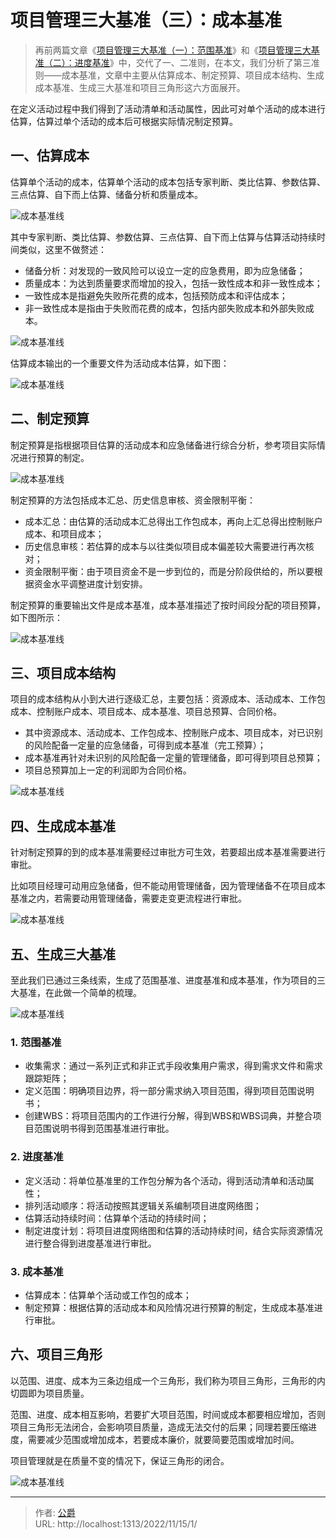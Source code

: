 # 项目管理三大基准（三）：成本基准


> 再前两篇文章《[项目管理三大基准（一）：范围基准](/2022/1113/1/)》和《[项目管理三大基准（二）：进度基准](/2022/1114/1/)》中，交代了一、二准则，在本文，我们分析了第三准则——成本基准，文章中主要从估算成本、制定预算、项目成本结构、生成成本基准、生成三大基准和项目三角形这六方面展开。

在定义活动过程中我们得到了活动清单和活动属性，因此可对单个活动的成本进行估算，估算过单个活动的成本后可根据实际情况制定预算。

## 一、估算成本

估算单个活动的成本，估算单个活动的成本包括专家判断、类比估算、参数估算、三点估算、自下而上估算、储备分析和质量成本。

![成本基准线](https://cos.gjcloak.xyz/pigo/202211140830026.png?imageMogr2/format/webp/interlace/1/quality/80 "成本基准线")

其中专家判断、类比估算、参数估算、三点估算、自下而上估算与估算活动持续时间类似，这里不做赘述：

*   储备分析：对发现的一致风险可以设立一定的应急费用，即为应急储备；
*   质量成本：为达到质量要求而增加的投入，包括一致性成本和非一致性成本；
*   一致性成本是指避免失败所花费的成本，包括预防成本和评估成本；
*   非一致性成本是指由于失败而花费的成本，包括内部失败成本和外部失败成本。

![成本基准线](https://cos.gjcloak.xyz/pigo/202211140830393.png?imageMogr2/format/webp/interlace/1/quality/80 "成本基准线")

估算成本输出的一个重要文件为活动成本估算，如下图：

![成本基准线](https://cos.gjcloak.xyz/pigo/202211140830167.png?imageMogr2/format/webp/interlace/1/quality/80 "成本基准线")

## 二、制定预算

制定预算是指根据项目估算的活动成本和应急储备进行综合分析，参考项目实际情况进行预算的制定。

![成本基准线](https://cos.gjcloak.xyz/pigo/202211140830620.png?imageMogr2/format/webp/interlace/1/quality/80 "成本基准线")

制定预算的方法包括成本汇总、历史信息审核、资金限制平衡：

*   成本汇总：由估算的活动成本汇总得出工作包成本，再向上汇总得出控制账户成本、和项目成本；
*   历史信息审核：若估算的成本与以往类似项目成本偏差较大需要进行再次核对；
*   资金限制平衡：由于项目资金不是一步到位的，而是分阶段供给的，所以要根据资金水平调整进度计划安排。

制定预算的重要输出文件是成本基准，成本基准描述了按时间段分配的项目预算，如下图所示：

![成本基准线](https://cos.gjcloak.xyz/pigo/202211140830124.png?imageMogr2/format/webp/interlace/1/quality/80 "成本基准线")

## 三、项目成本结构

项目的成本结构从小到大进行逐级汇总，主要包括：资源成本、活动成本、工作包成本、控制账户成本、项目成本、成本基准、项目总预算、合同价格。

*   其中资源成本、活动成本、工作包成本、控制账户成本、项目成本，对已识别的风险配备一定量的应急储备，可得到成本基准（完工预算）；
*   成本基准再针对未识别的风险配备一定量的管理储备，即可得到项目总预算；
*   项目总预算加上一定的利润即为合同价格。

![成本基准线](https://cos.gjcloak.xyz/pigo/202211140830796.png?imageMogr2/format/webp/interlace/1/quality/80 "成本基准线")

## 四、生成成本基准

针对制定预算的到的成本基准需要经过审批方可生效，若要超出成本基准需要进行审批。

比如项目经理可动用应急储备，但不能动用管理储备，因为管理储备不在项目成本基准之内，若需要动用管理储备，需要走变更流程进行审批。

![成本基准线](https://cos.gjcloak.xyz/pigo/202211140830455.png?imageMogr2/format/webp/interlace/1/quality/80 "成本基准线")

## 五、生成三大基准

至此我们已通过三条线索，生成了范围基准、进度基准和成本基准，作为项目的三大基准，在此做一个简单的梳理。

![成本基准线](https://cos.gjcloak.xyz/pigo/202211140830718.png?imageMogr2/format/webp/interlace/1/quality/80 "成本基准线")

### 1\. 范围基准

*   收集需求：通过一系列正式和非正式手段收集用户需求，得到需求文件和需求跟踪矩阵；
*   定义范围：明确项目边界，将一部分需求纳入项目范围，得到项目范围说明书；
*   创建WBS：将项目范围内的工作进行分解，得到WBS和WBS词典，并整合项目范围说明书得到范围基准进行审批。

### 2\. 进度基准

*   定义活动：将单位基准里的工作包分解为各个活动，得到活动清单和活动属性；
*   排列活动顺序：将活动按照其逻辑关系编制项目进度网络图；
*   估算活动持续时间：估算单个活动的持续时间；
*   制定进度计划：将项目进度网络图和估算的活动持续时间，结合实际资源情况进行整合得到进度基准进行审批。

### 3\. 成本基准

*   估算成本：估算单个活动或工作包的成本；
*   制定预算：根据估算的活动成本和风险情况进行预算的制定，生成成本基准进行审批。

## 六、项目三角形

以范围、进度、成本为三条边组成一个三角形，我们称为项目三角形，三角形的内切圆即为项目质量。

范围、进度、成本相互影响，若要扩大项目范围，时间或成本都要相应增加，否则项目三角形无法闭合，会影响项目质量，造成无法交付的后果；同理若要压缩进度，需要减少范围或增加成本，若要成本廉价，就要简要范围或增加时间。

项目管理就是在质量不变的情况下，保证三角形的闭合。

![成本基准线](https://cos.gjcloak.xyz/pigo/202211140830878.jpeg?imageMogr2/format/webp/interlace/1/quality/80 "成本基准线")

---

> 作者: [公爵](https://blog.gjcloak.top)  
> URL: http://localhost:1313/2022/11/15/1/  

